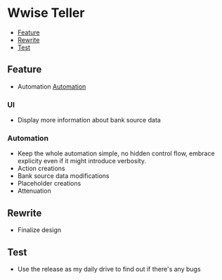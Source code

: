 # Wwise Teller

- [Feature](wwise-teller#Feature)
- [Rewrite](wwise-teller#Rewrite)
- [Test](wwise-teller#Test)

## Feature

- Automation [Automation](wwise-teller#Automation)

### UI

- Display more information about bank source data

### Automation

- Keep the whole automation simple, no hidden control flow, embrace explicity even if it might
introduce verbosity.
- Action creations
- Bank source data modifications
- Placeholder creations
- Attenuation

## Rewrite

- Finalize design

## Test

- Use the release as my daily drive to find out if there's any bugs
